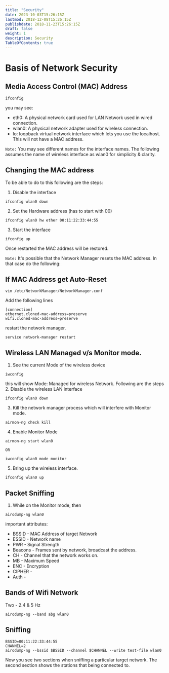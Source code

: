```yaml
---
title: "Security"
date: 2023-10-03T15:26:15Z
lastmod: 2018-12-08T15:26:15Z
publishdate: 2018-11-23T15:26:15Z
draft: false
weight: 1
description: Security
TableOfContents: true
---
```

# Basis of Network Security
## Media Access Control (MAC) Address
```shell
ifconfig
```
you may see:
- eth0: A physical network card used for LAN Network used in wired connection. 
- wlan0: A physical network adapter used for wireless connection.  
- lo: loopback virtual network interface which lets you use the localhost. This will not have a MAC address.

```Note:``` You may see different names for the interface names. The following assumes the name of wireless interface as wlan0 for simplicity & clarity.
## Changing the MAC address
To be able to do to this following are the steps:
1. Disable the interface
```shell
ifconfig wlan0 down
```
2. Set the Hardware address (has to start with 00)
```shell
ifconfig wlan0 hw ether 00:11:22:33:44:55
```
3. Start the interface
```shell
ifconfig up
```
Once restarted the MAC address will be restored. 

```Note:``` It's possible that the Network Manager resets the MAC address. In that case do the following:

## If MAC Address get Auto-Reset
```shell
vim /etc/NetworkManager/NetworkManager.conf 
```
Add the following lines
```text
[connection]
ethernet.cloned-mac-address=preserve
wifi.cloned-mac-address=preserve
```
restart the network manager.
```shell
service network-manager restart
```

## Wireless LAN Managed v/s Monitor mode.
1. See the current Mode of the wireless device
```shell
iwconfig
```
this will show Mode: Managed for wireless Network. Following are the steps
2. Disable the wireless LAN interface
```shell
ifconfig wlan0 down
```
3. Kill the network manager process which will interfere with Monitor mode.
```shell
airmon-ng check kill
```
4. Enable Monitor Mode
```shell
airmon-ng start wlan0
```
```OR```
```shell
iwconfig wlan0 mode monitor
```
5. Bring up the wireless interface.
```shell
ifconfig wlan0 up
```

## Packet Sniffing
1. While on the Monitor mode, then
```shell
airodump-ng wlan0
```
important attributes:
* BSSID - MAC Address of target Network
* ESSID - Network name
* PWR - Signal Strength
* Beacons - Frames sent by network, broadcast the address.
* CH - Channel that the network works on.
* MB - Maximum Speed
* ENC - Encryption
* CIPHER -
* Auth - 

## Bands of Wifi Network
Two - 2.4 & 5 Hz
```shell
airodump-ng --band abg wlan0 
```

## Sniffing
```
BSSID=00:11:22:33:44:55
CHANNEL=2
airodump-ng --bssid $BSSID --channel $CHANNEL --write test-file wlan0
```
Now you see two sections when sniffing a particular target network. The second section shows the stations that being connected to.